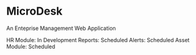 # MicroDesk
An Enteprise Management Web Application

HR Module: In Development
Reports: Scheduled
Alerts: Scheduled
Asset Module: Scheduled
